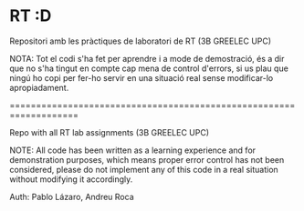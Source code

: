 # RT :D
Repositori amb les pràctiques de laboratori de RT (3B GREELEC UPC)

NOTA: Tot el codi s'ha fet per aprendre i a mode de demostració, és a dir que no s'ha tingut en compte cap mena de control d'errors, si us plau que ningú ho copi per fer-ho servir en una situació real sense modificar-lo apropiadament.

===================================================================

Repo with all RT lab assignments (3B GREELEC UPC)

NOTE: All code has been written as a learning experience and for demonstration purposes, which means proper error control has not been considered, please do not implement any of this code in a real situation without modifying it accordingly.

Auth: Pablo Lázaro, Andreu Roca
